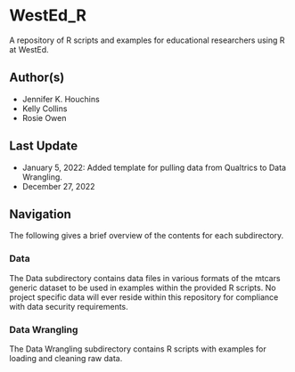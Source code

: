 # WestEd_R
A repository of R scripts and examples for educational researchers using R at WestEd.

## Author(s)
- Jennifer K. Houchins
- Kelly Collins
- Rosie Owen

## Last Update
- January 5, 2022: Added template for pulling data from Qualtrics to Data Wrangling.
- December 27, 2022

## Navigation
The following gives a brief overview of the contents for each subdirectory.

### Data
The Data subdirectory contains data files in various formats of the mtcars generic dataset to be used in examples within the provided R scripts. No project specific data will ever reside within this repository for compliance with data security requirements.

### Data Wrangling
The Data Wrangling subdirectory contains R scripts with examples for loading and cleaning raw data.

